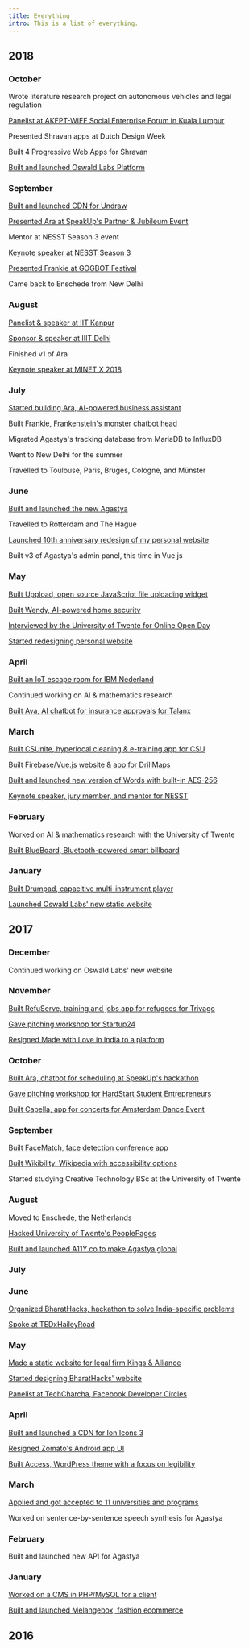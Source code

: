 ```yaml
---
title: Everything
intro: This is a list of everything.
---
```


## 2018

### October

Wrote literature research project on autonomous vehicles and legal regulation

[Panelist at AKEPT-WIEF Social Enterprise Forum in Kuala Lumpur](/events/wief-2018)

Presented Shravan apps at Dutch Design Week

Built 4 Progressive Web Apps for Shravan

[Built and launched Oswald Labs Platform](https://github.com/OswaldLabsOpenSource/platform)

### September

[Built and launched CDN for Undraw](https://github.com/AnandChowdhary/undrawcdn)

[Presented Ara at SpeakUp's Partner & Jubileum Event](/events/speakup)

Mentor at NESST Season 3 event

[Keynote speaker at NESST Season 3](/events/nesst-season-3)

[Presented Frankie at GOGBOT Festival](/events/gogbot)

Came back to Enschede from New Delhi

### August

[Panelist & speaker at IIT Kanpur](/events/esummit)

[Sponsor & speaker at IIIT Delhi](/events/hackiiitd)

Finished v1 of Ara

[Keynote speaker at MINET X 2018](/events/minet-x-2018)

### July

[Started building Ara, AI-powered business assistant](https://araassistant.com)

[Built Frankie, Frankenstein's monster chatbot head](https://github.com/AnandChowdhary/frankie)

Migrated Agastya's tracking database from MariaDB to InfluxDB

Went to New Delhi for the summer

Travelled to Toulouse, Paris, Bruges, Cologne, and Münster

### June

[Built and launched the new Agastya](https://blog.oswald.foundation/introducing-the-new-agastya-privacy-first-and-universal-9a67ef66cb19)

Travelled to Rotterdam and The Hague

[Launched 10th anniversary redesign of my personal website](https://github.com/AnandChowdhary/anandchowdhary.com)

Built v3 of Agastya's admin panel, this time in Vue.js

### May

[Built Uppload, open source JavaScript file uploading widget](/open-source/uppload)

[Built Wendy, AI-powered home security](/projects/wendy)

[Interviewed by the University of Twente for Online Open Day](events/online-open-day)

[Started redesigning personal website](https://github.com/AnandChowdhary/anandchowdhary.com)

### April

[Built an IoT escape room for IBM Nederland](/projects/ibm-iot-escape-room)

Continued working on AI & mathematics research

[Built Ava, AI chatbot for insurance approvals for Talanx](https://github.com/AnandChowdhary/talanx-hack)

### March

[Built CSUnite, hyperlocal cleaning & e-training app for CSU](/projects/csunite)

[Built Firebase/Vue.js website & app for DrillMaps](/projects/drillmaps)

[Built and launched new version of Words with built-in AES-256](https://github.com/AnandChowdhary/words)

[Keynote speaker, jury member, and mentor for NESST](/events/nesst)

### February

Worked on AI & mathematics research with the University of Twente

[Built BlueBoard, Bluetooth-powered smart billboard](/projects/blueboard)

### January

[Built Drumpad, capacitive multi-instrument player](https://github.com/AnandChowdhary/drumpad)

[Launched Oswald Labs' new static website](https://oswaldlabs.com)

## 2017

### December

Continued working on Oswald Labs' new website

### November

[Built RefuServe, training and jobs app for refugees for Trivago](/projects/refuserve)

[Gave pitching workshop for Startup24](/events/startup24)

[Resigned Made with Love in India to a platform](https://madewithlove.org.in)

### October

[Built Ara, chatbot for scheduling at SpeakUp's hackathon](https://github.com/AnandChowdhary/ara)

[Gave pitching workshop for HardStart Student Entrepreneurs](/events/hardstart)

[Built Capella, app for concerts for Amsterdam Dance Event](/projects/capella)

### September

[Built FaceMatch, face detection conference app](/projects/facematch)

[Built Wikibility, Wikipedia with accessibility options](https://github.com/AnandChowdhary/wikibility)

Started studying Creative Technology BSc at the University of Twente

### August

Moved to Enschede, the Netherlands

[Hacked University of Twente's PeoplePages](/blog/utwente-peoplepages/)

[Built and launched A11Y.co to make Agastya global](https://a11y.co)

### July

### June

[Organized BharatHacks, hackathon to solve India-specific problems](/projects/bharathacks)

[Spoke at TEDxHaileyRoad](/events/tedx-hailey-road)

### May

[Made a static website for legal firm Kings & Alliance](https://knallp.com)

[Started designing BharatHacks' website](https://bharathacks.com)

[Panelist at TechCharcha, Facebook Developer Circles](/events/tech-charcha)

### April

[Built and launched a CDN for Ion Icons 3](https://github.com/AnandChowdhary/ionicons-3-cdn)

[Resigned Zomato's Android app UI](https://medium.com/@anandchowdhary/zomato-for-android-redesign-6ced8b220544)

[Built Access, WordPress theme with a focus on legibility](https://github.com/AnandChowdhary/access)

### March

[Applied and got accepted to 11 universities and programs](/blog/college)

Worked on sentence-by-sentence speech synthesis for Agastya

### February

Built and launched new API for Agastya

### January

[Worked on a CMS in PHP/MySQL for a client](https://github.com/AnandChowdhary/php-cms)

[Built and launched Melangebox, fashion ecommerce](/projects/melangebox)

## 2016